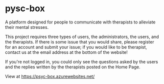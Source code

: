 # pysc-box
A platform designed for people to communicate with therapists to alleviate their mental stresses.

This project requires three types of users, the administrators, the users, and the therapists. If there is some issue that you would share, please register for an account and submit your issue; if you would like to be therapist, contact us at the email address at the bottom of the website!

If you're not logged in, you could only see the questions asked by the users and the replies written by the therapists posted on the Home Page.

View at https://psyc-box.azurewebsites.net/
